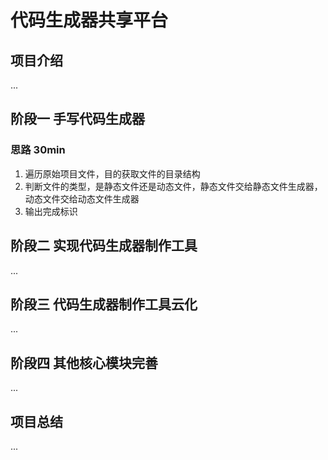 # 代码生成器共享平台

## 项目介绍

...

## 阶段一  手写代码生成器

### 思路 30min

1. 遍历原始项目文件，目的获取文件的目录结构
2. 判断文件的类型，是静态文件还是动态文件，静态文件交给静态文件生成器，动态文件交给动态文件生成器
3. 输出完成标识

## 阶段二  实现代码生成器制作工具

...

## 阶段三   代码生成器制作工具云化

...

## 阶段四  其他核心模块完善

...

## 项目总结

...